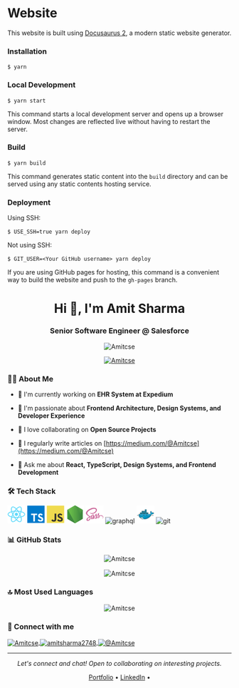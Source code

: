 
<!-- <img width="1678" alt="Screenshot 2025-03-05 at 8 42 59 PM" src="https://github.com/user-attachments/assets/3bb1604c-3096-4261-889c-7cd8548c5d01" />
<img width="1661" alt="Screenshot 2025-03-05 at 8 42 42 PM" src="https://github.com/user-attachments/assets/83fb8774-407b-4bde-8d57-f81c3a038976" />
<img width="1661" alt="Screenshot 2025-03-05 at 8 42 32 PM" src="https://github.com/user-attachments/assets/6134b5bc-39b5-48b1-9224-1c4285fa4577" /> -->

# Website

This website is built using [Docusaurus 2](https://docusaurus.io/), a modern static website generator.

### Installation

```
$ yarn
```

### Local Development

```
$ yarn start
```

This command starts a local development server and opens up a browser window. Most changes are reflected live without having to restart the server.

### Build

```
$ yarn build
```

This command generates static content into the `build` directory and can be served using any static contents hosting service.

### Deployment

Using SSH:

```
$ USE_SSH=true yarn deploy
```

Not using SSH:

```
$ GIT_USER=<Your GitHub username> yarn deploy
```

If you are using GitHub pages for hosting, this command is a convenient way to build the website and push to the `gh-pages` branch.

<h1 align="center">Hi 👋, I'm Amit Sharma</h1>
<h3 align="center">Senior Software Engineer @ Salesforce</h3>

<p align="center">
  <img src="https://komarev.com/ghpvc/?username=Amitcse&label=Profile%20views&color=0e75b6&style=flat" alt="Amitcse" />
</p>

<p align="center">
  <a href="https://github.com/ryo-ma/github-profile-trophy">
    <img src="https://github-profile-trophy.vercel.app/?username=Amitcse&theme=onedark" alt="Amitcse" />
  </a>
</p>

### 👨‍💻 About Me

- 🔭 I'm currently working on **EHR System at Expedium**

- 🌱 I'm passionate about **Frontend Architecture, Design Systems, and Developer Experience**

- 👯 I love collaborating on **Open Source Projects**

- 📝 I regularly write articles on [https://medium.com/@Amitcse](https://medium.com/@Amitcse)

- 💬 Ask me about **React, TypeScript, Design Systems, and Frontend Development**

### 🛠 Tech Stack

<p align="left">
  <img src="https://raw.githubusercontent.com/devicons/devicon/master/icons/react/react-original.svg" alt="react" width="40" height="40"/>
  <img src="https://raw.githubusercontent.com/devicons/devicon/master/icons/typescript/typescript-original.svg" alt="typescript" width="40" height="40"/>
  <img src="https://raw.githubusercontent.com/devicons/devicon/master/icons/javascript/javascript-original.svg" alt="javascript" width="40" height="40"/>
  <img src="https://raw.githubusercontent.com/devicons/devicon/master/icons/nodejs/nodejs-original.svg" alt="nodejs" width="40" height="40"/>
  <img src="https://raw.githubusercontent.com/devicons/devicon/master/icons/sass/sass-original.svg" alt="sass" width="40" height="40"/>
  <img src="https://www.vectorlogo.zone/logos/graphql/graphql-icon.svg" alt="graphql" width="40" height="40"/>
  <img src="https://raw.githubusercontent.com/devicons/devicon/master/icons/docker/docker-original.svg" alt="docker" width="40" height="40"/>
  <img src="https://www.vectorlogo.zone/logos/git-scm/git-scm-icon.svg" alt="git" width="40" height="40"/>
</p>

### 📊 GitHub Stats

<p align="center">
  <img align="center" src="https://github-readme-stats.vercel.app/api?username=Amitcse&show_icons=true&locale=en&theme=radical" alt="Amitcse" />
</p>

<p align="center">
  <img align="center" src="https://github-readme-streak-stats.herokuapp.com/?user=Amitcse&theme=radical" alt="Amitcse" />
</p>

### 🔝 Most Used Languages

<p align="center">
  <img align="center" src="https://github-readme-stats.vercel.app/api/top-langs?username=Amitcse&show_icons=true&locale=en&layout=compact&theme=radical" alt="Amitcse" />
</p>

### 🤝 Connect with me

<p align="left">
  <a href="https://www.linkedin.com/in/amit-sharma-071654158/" target="blank">
    <img align="center" src="https://raw.githubusercontent.com/rahuldkjain/github-profile-readme-generator/master/src/images/icons/Social/linked-in-alt.svg" alt="Amitcse" height="30" width="40" />
  </a>
  <a href="https://twitter.com/amitsharma2748" target="blank">
    <img align="center" src="https://raw.githubusercontent.com/rahuldkjain/github-profile-readme-generator/master/src/images/icons/Social/twitter.svg" alt="amitsharma2748" height="30" width="40" />
  </a>
  <a href="https://medium.com/@Amitcse" target="blank">
    <img align="center" src="https://raw.githubusercontent.com/rahuldkjain/github-profile-readme-generator/master/src/images/icons/Social/medium.svg" alt="@Amitcse" height="30" width="40" />
  </a>
</p>

---

<p align="center">
  <i>Let's connect and chat! Open to collaborating on interesting projects.</i>
</p>

<p align="center">
  <a href="https://amitsharma2748.github.io">Portfolio</a> •
  <a href="https://www.linkedin.com/in/amit-sharma-071654158/">LinkedIn</a> • 
</p>
